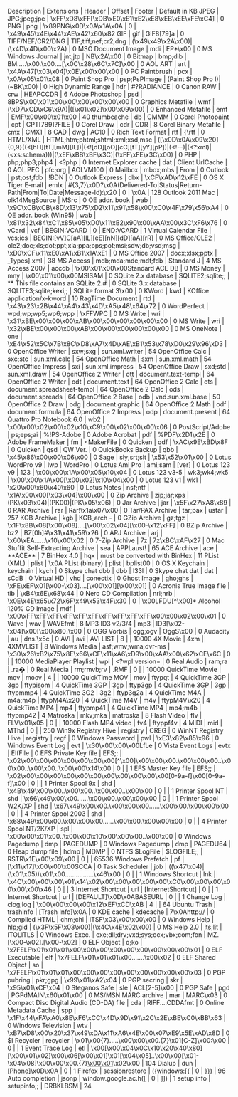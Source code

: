 Description | Extensions | Header | Offset | Footer | Default in KB
JPEG | JPG;jpeg;jpe | \xFF\xD8\xFF[\xDB\xE0\xE1\xE2\xE8\xEB\xEE\xFE\xC4] | 0
PNG | png | \x89PNG\x0D\x0A\x1A\x0A | 0 | \x49\x45\x4E\x44\xAE\x42\x60\x82
GIF | gif | GIF8[79]a | 0
TIFF/NEF/CR2/DNG | TIF;tiff;nef;cr2;dng | (\x49\x49\x2A\x00)|(\x4D\x4D\x00\x2A) | 0
MSO Document Image | mdi | EP\*\x00 | 0
MS Windows Journal | jnt;jtp | NB\x2A\x00 | 0
Bitmap | bmp;dib | BM.....\x00.\x00....[\x0C\x28\x6C\x7C]\x00 | 0
AOL ART | art | \x4A\x47[\x03\x04]\x0E\x00\x00\x00 | 0
PC Paintbrush | pcx | \x0A\x05\x01\x08 | 0
Paint Shop Pro | psp;PsPImage | (Paint Shop Pro I)|(~BK\x00) | 0
High Dynamic Range | hdr | \#\?RADIANCE | 0
Canon RAW | crw | HEAPCCDR | 6
Adobe Photoshop | psd | 8BPS\x00\x01\x00\x00\x00\x00\x00\x00 | 0
Graphics Metafile | wmf | (\xD7\xCD\xC6\x9A)|([\x01\x02]\x00\x09\x00) | 0
Enhanced Metafile | emf |  EMF\x00\x00\x01\x00 | 40
thumbcache | db | CMMM | 0
Corel Photopaint | cpt | CPT[789]?FILE | 0
Corel Draw | cdr | CDR | 8
Corel Binary Metafile | cmx | CMX1 | 8
CAD | dwg | AC10 | 0
Rich Text Format | rtf | \{\\rtf | 0
HTML/XML | HTML;htm;phtml;shtml;xml;xsd;msc | ([\x0D\x0A\x09\x20]{0,9}((<[hH][tT][mM][lL])|(<![dD][oO][cC][tT][yY][pP])|(<!--)|(<\?xml)|(<xs:schema)))|(\xEF\xBB\xBF\x3C)|(\xFF\xFE\x3C\x00) | 0
PHP | php;php3;php4 | <\?php | 0
Internet Explorer cache | dat | Client UrlCache  | 0
AOL PFC | pfc;org | AOLVM100 | 0
Mailbox | mbox;mbs | From  | 0
Outlook | pst;ost;fdb | !BDN | 0
Outlook Express | dbx | \xCF\xAD\x12\xFE | 0
OS X Tiger E-mail | emlx | #{3,7}\x0D?\x0A(Delivered-To|Status|Return-Path|From|To|Date|Message-Id):\x20 | 0 | </plist>\x0A | 128
Outlook 2011 Mac | olk14MsgSource | MSrc | 0
OE addr. book | wab | \x9C\xCB\xCB\x8D\x13\x75\xD2\x11\x91\x58\x00\xC0\x4F\x79\x56\xA4 | 0
OE addr. book (Win95) | wab | \x81\x32\x84\xC1\x85\x05\xD0\x11\xB2\x90\x00\xAA\x00\x3C\xF6\x76 | 0
vCard | vcf | BEGIN:VCARD | 0 | END:VCARD | 1
Virtual Calendar File | vcs;ics | BEGIN:[vV]C[aA][lL][eE][nN][dD][aA][rR] | 0
MS Office/OLE2 | ole2;doc;xls;dot;ppt;xla;ppa;pps;pot;msi;sdw;db;vsd;msg | \xD0\xCF\x11\xE0\xA1\xB1\x1A\xE1 | 0
MS Office 2007 | docx;xlsx;pptx | _Types\]\.xml | 38
MS Access | mdb;mda;mde;mdt;fdb | Standard J | 4
MS Access 2007 | accdb | \x00\x01\x00\x00Standard ACE DB | 0
MS Money | mny | \x00\x01\x00\x00MSISAM | 0
SQLite 2.x database | SQLITE2;sqlite;; | \*\* This file contains an SQLite 2\.# | 0
SQLite 3.x database | SQLITE3;sqlite;kexi;; | SQLite format 3\x00 | 0
KWord | kwd | KOffice application/x-kword | 10
RagTime Document | rtd | \x43\x23\x2B\x44\xA4\x43\x4D\xA5\x48\x64\x72 | 0
WordPerfect | wpd;wp;wp5;wp6;wpp | \xFFWPC | 0
MS Write | wri | \x31\xBE\x00\x00\x00\xAB\x00\x00\x00\x00\x00\x00 | 0
MS Write | wri | \x32\xBE\x00\x00\x00\xAB\x00\x00\x00\x00\x00\x00 | 0
MS OneNote | one | \xE4\x52\x5C\x7B\x8C\xD8\xA7\x4D\xAE\xB1\x53\x78\xD0\x29\x96\xD3 | 0
OpenOffice Writer | sxw;sxg | sun\.xml\.writer | 54
OpenOffice Calc | sxc;stc | sun\.xml\.calc | 54
OpenOffice Math | sxm | sun\.xml\.math | 54
OpenOffice Impress | sxi | sun\.xml\.impress | 54
OpenOffice Draw | sxd;std | sun\.xml\.draw | 54
OpenOffice 2 Writer | ott | document\.text-templ | 64
OpenOffice 2 Writer | odt | document\.text | 64
OpenOffice 2 Calc | ots | document\.spreadsheet-templ | 64
OpenOffice 2 Calc | ods | document\.spreads | 64
OpenOffice 2 Base | odb | vnd\.sun\.xml\.base | 50
OpenOffice 2 Draw | odg | document\.graphic | 64
OpenOffice 2 Math | odf | document\.formula | 64
OpenOffice 2 Impress | odp | document\.present | 64
Quattro Pro Notebook 6.0 | wb2 | \x00\x00\x02\x00\x02\x10\xC9\x00\x02\x00\x00\x06 | 0
PostScript/Adobe | ps;eps;ai | %!PS-Adobe | 0
Adobe Acrobat | pdf | %PDF\x2D1\x2E | 0
Adobe FrameMaker | fm | <MakerFile | 0
Quicken | qdf | \xAC\x9E\xBD\x8F | 0
Quicken | qsd | QW Ver\.  | 0
QuickBooks Backup | qbb | \x45\x86\x00\x00\x06\x00 | 0
Sage | sly;srt;slt | \x53\x52\x01\x00 | 0
Lotus WordPro v9 | lwp | WordPro | 0
Lotus Ami Pro | ami;sam | \[ver\] | 0
Lotus 123 v9 | 123 | \x00\x00\x1A\x00\x05\x10\x04 | 0
Lotus 123 v3-5 | wk3;wk4;wk5 | \x00\x00\x1A\x00[\x00\x02]\x10\x04\x00 | 0
Lotus 123 v1 | wk1 | \x20\x00\x60\x40\x60 | 0
Lotus Notes | nsf;ntf | \x1A\x00\x00[\x03\x04]\x00\x00 | 0
Zip Archive | zip;jar;xps | (PK\x03\x04)|(PK00)|(PK\x05\x06) | 0
Jar Archive | jar | \x5F\x27\xA8\x89 | 0
RAR Archive | rar | Rar!\x1a\x07\x00 | 0
Tar/PAX Archive | tar;pax | ustar | 257
KGB Archive | kgb | KGB_arch - | 0
GZip Archive | gz;tgz | \x1F\x8B\x08[\x00\x08]....[\x00\x02\x04][\x00-\x12\xFF] | 0
BZip Archive | bz2 | BZ[0h]#\x31\x41\x59\x26 | 0
ARJ Archive | arj | \x60\xEA......\x10\x00\x02 | 0
7-Zip Archive | 7z | 7z\xBC\xAF\x27 | 0
Mac Stuffit Self-Extracting Archive | sea | APPLaust! | 65
ACE Archive | ace | \*\*ACE\*\* | 7
BinHex 4.0 | hqx | must be converted with BinHex | 11
PList (XML) | plist | <!DOCTYPE plist | 39 | </plist>\x0A
PList (binary) | plist | bplist00 | 0
OS X Keychain | keychain | kych | 0
Skype chat dbb | dbb | l33l | 0
Skype chat dat | dat | sCdB | 0
Virtual HD | vhd | conectix | 0
Ghost Image | gho;ghs | \xFE\xEF\x01[\x00-\x03]....[\x00\x01][\x00\x01] | 0
Acronis True Image file | tib | \xB4\x6E\x68\x44 | 0
Nero CD Compilation | nri;nrb | \x0E\x4E\x65\x72\x6F\x49\x53\x4F\x30 | 0 | \x00LFDU[^\x00]*
Alcohol 120% CD Image | mdf | \x00\xFF\xFF\xFF\xFF\xFF\xFF\xFF\xFF\xFF\xFF\x00\x00\x02\x00\x01 | 0
Wave | wav | WAVEfmt  | 8
MP3 ID3 v2/3/4 | mp3 | ID3[\x02-\x04]\x00[\x00\x80]\x00 | 0
OGG Vorbis | ogg;ogv | OggS\x00 | 0
Audacity | au | dns\.\x5c | 0
AVI | avi | AVI LIST | 8 |  | 10000
4X Movie | 4xm | 4XMVLIST | 8
Windows Media | asf;wmv;wma;dvr-ms | \x30\x26\xB2\x75\x8E\x66\xCF\x11\xA6\xD9\x00\xAA\x00\x62\xCE\x6C | 0 |  | 10000
MediaPlayer Playlist | wpl | <\?wpl version= | 0
Real Audio | ram;ra | \.ra� | 0
Real Media | rm;rmvb;rv | \.RMF | 0 |  | 10000
QuickTime Movie | mov | moov | 4 |  | 10000
QuickTime MOV | mov | ftypqt   | 4
QuickTime 3GP | 3gp | ftypisom | 4
QuickTime 3GP | 3gp | ftyp3gp | 4
QuickTime 3GP | 3gp | ftypmmp4 | 4
QuickTime 3G2 | 3g2 | ftyp3g2a | 4
QuickTime M4A | m4a;m4p | ftypM4A\x20 | 4
QuickTime M4V | m4v | ftypM4V\x20 | 4
QuickTime MP4 | mp4 | ftypmp41 | 4
QuickTime MP4 | mp4;m4b | ftypmp42 | 4
Matroska | mkv;mka | matroska | 8
Flash Video | flv | FLV\x01\x05 | 0 |  | 10000
Flash MP4 video | fv4 | ftyppf4v | 4
MIDI | mid | MThd | 0 |  | 250
Win9x Registry Hive | registry | CREG | 0
WinNT Registry Hive | registry | regf | 0
Windows Password | pwl | \xE3\x82\x85\x96 | 0
Windows Event Log | evt | \x30\x00\x00\x00LfLe | 0
Vista Event Logs | evtx | ElfFile | 0
EFS Private Key file | EFS;; | \x02\x00\x00\x00\x00\x00\x00\x00[^\x00]\x00\x00\x00.\x00\x00\x00..\x00\x00..\x00\x00..\x00\x00\x14\x00 | 0 |  | 1
EFS Master Key file | EFS;; | \x02\x00\x00\x00\x00\x00\x00\x00\x00\x00\x00\x00[0-9a-f]\x00[0-9a-f]\x00 | 0 |  | 1
Printer Spool 9x | shd | \x4B\x49\x00\x00..\x00\x00..\x00\x00..\x00\x00 | 0 |  | 1
Printer Spool NT | shd | \x66\x49\x00\x00......\x00\x00.\x00\x00\x00 | 0 |  | 1
Printer Spool W2K/XP | shd | \x67\x49\x00\x00.\x00\x00\x00......\x00\x00.\x00\x00\x00 | 0 |  | 4
Printer Spool 2003 | shd | \x68\x49\x00\x00.\x00\x00\x00......\x00\x00.\x00\x00\x00 | 0 |  | 4
Printer Spool NT/2K/XP | spl | \x00\x00\x01\x00..\x00\x00\x10\x00\x00\x00..\x00\x00 | 0
Windows Pagedump | dmp | PAGEDUMP | 0
Windows Pagedump | dmp | PAGEDU64 | 0
Heap dump file | hdmp | MDMP | 0
NTFS $LogFile | $LOGFILE;; | RSTR\x1E\x00\x09\x00 | 0 |  | 65536
Windows Prefetch | pf | [\x11\x17]\x00\x00\x00SCCA | 0
Task Scheduler | job | ((\x47\x04)|(\x01\x05))\x01\x00................\x46\x00 | 0 |  | 1
Windows Shortcut | lnk | \x4C\x00\x00\x00\x01\x14\x02\x00\x00\x00\x00\x00\xC0\x00\x00\x00\x00\x00\x00\x46 | 0 |  | 3
Internet Shortcut | url | \[InternetShortcut\] | 0 |  | 1
Internet Shortcut | url | \[DEFAULT\]\x0D\x0ABASEURL | 0 |  | 1
Change Log | clog;log | \x00\x00\x00\x00\x12\xEF\xCD\xAB | 4 |  | 64
Ubuntu Trash | trashinfo | \[Trash Info\]\x0A | 0
KDE cache | kdecache | 7\x0Ahttp:// | 0
Compiled HTML | chm;chi | ITSF\x03\x00\x00\x00 | 0
Windows Help | hlp;gid | (\x3F\x5F\x03\x00)|(\x4C\x4E\x02\x00) | 0
MS Help 2.0 | its;lit | ITOLITLS | 0
Windows Exec. | exe;dll;drv;vxd;sys;ocx;vbx;com;fon | MZ.[\x00-\x02].[\x00-\x02] | 0
ELF Object | o;ko | \x7FELF\x01\x01\x01\x00\x00\x00\x00\x00\x00\x00\x00\x00\x01 | 0
ELF Executable | elf | \x7FELF\x01\x01\x01\x00.......\x00\x02 | 0
ELF Shared Object | so | \x7FELF\x01\x01\x01\x00\x00\x00\x00\x00\x00\x00\x00\x00\x03 | 0
PGP pubring | pkr;gpg | \x99\x01\xA2\x04 | 0
PGP secring | skr | \x95\x01\xCF\x04 | 0
Steganos Safe | sle | ACL[2-5]\x00 | 0
PGP Safe | pgd | PGPdMAIN\x60\x01\x00 | 0
MS/MSN MARC archive | mar | MARC\x03 | 0
Compact Disc Digital Audio (CD-DA) file | cda | RIFF....CDDAfmt | 0
Online Metadata Cache | spp | \x1F\x44\xFA\xA0\x8E\xF6\xCC\x4D\x9D\x91\x2C\x2E\xBE\xC0\xBB\x63 | 0
Windows Television | wtv | \xB7\xD8\x00\x20\x37\x49\xDA\x11\xA6\x4E\x00\x07\xE9\x5E\xAD\x8D | 0
$I Recycler | recycler | \x01\x00{7}.....\x00\x00\x00.{7}\x01[C-Z]\x00:\x00 | 0 |  | 1
Event Trace Log | etl | \x00[\x00\x04\x0C\x10\x20\x40\x80][\x00\x01\x02]\x00\x06[\x00\x01]\x01[\x04\x05]..\x00\x00[\x01-\x04\x08]\x00\x00\x00.{7}[\x00\x01](aa|Zb)\x02\x00 | 104
Dialup | dun | \[Phone\]\x0D\x0A | 0 | 1
Firefox | sessionrestore | \(\{windows:\[\{ | 0 | \}\}\) | 96
Auto completion | jsonp | window\.google\.ac\.h\(\[ | 0 | \]\]\) | 1
setup info | setupinfo;; | DRBKLBSM | 24
